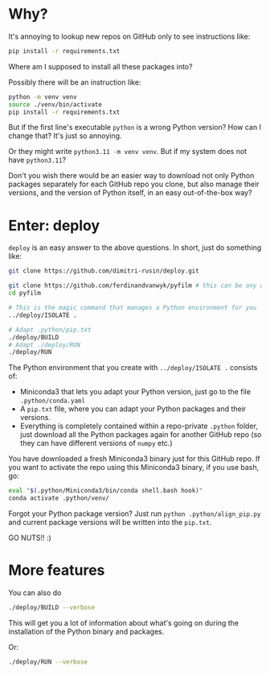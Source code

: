

# Why?

It's annoying to lookup new repos on GitHub only to see instructions like:
```sh
pip install -r requirements.txt
```

Where am I supposed to install all these packages into?

Possibly there will be an instruction like:
```sh
python -m venv venv
source ./venv/bin/activate
pip install -r requirements.txt
```

But if the first line's executable `python` is a wrong Python version? How can I change that? It's just so annoying.

Or they might write `python3.11 -m venv venv`. But if my system does not have `python3.11`?

Don't you wish there would be an easier way to download not only Python packages separately for each GitHub repo you clone, but also manage their versions, and the version of Python itself, in an easy out-of-the-box way?

# Enter: deploy

`deploy` is an easy answer to the above questions. In short, just do something like:

```sh
git clone https://github.com/dimitri-rusin/deploy.git

git clone https://github.com/ferdinandvanwyk/pyfilm # this can be any other GitHub repo with an annoying `pip install -r requirements.txt` instruction
cd pyfilm

# This is the magic command that manages a Python environment for you
../deploy/ISOLATE .

# Adapt .python/pip.txt
./deploy/BUILD
# Adapt ./deploy/RUN
./deploy/RUN
```

The Python environment that you create with `../deploy/ISOLATE .` consists of:
- Miniconda3 that lets you adapt your Python version, just go to the file `.python/conda.yaml`
- A `pip.txt` file, where you can adapt your Python packages and their versions.
- Everything is completely contained within a repo-private `.python` folder, just download all the Python packages again for another GitHub repo (so they can have different versions of `numpy` etc.)

You have downloaded a fresh Miniconda3 binary just for this GitHub repo. If you want to activate the repo using this Miniconda3 binary, if you use bash, go:
```sh
eval "$(.python/Miniconda3/bin/conda shell.bash hook)"
conda activate .python/venv/
```

Forgot your Python package version? Just run `python .python/align_pip.py` and current package versions will be written into the `pip.txt`.

GO NUTS!! :)

# More features

You can also do
```sh
./deploy/BUILD --verbose
```
This will get you a lot of information about what's going on during the installation of the Python binary and packages.


Or:
```sh
./deploy/RUN --verbose
```
